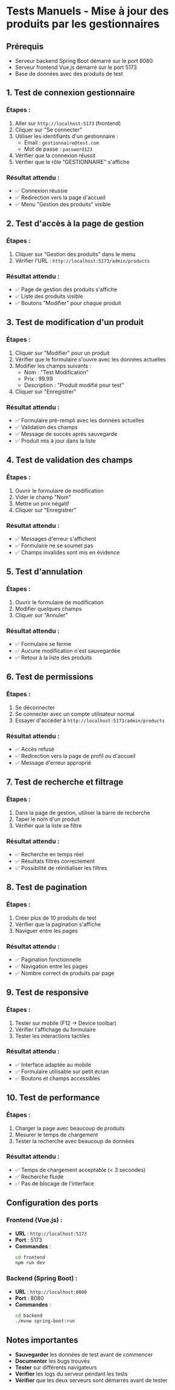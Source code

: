 # Tests Manuels - Mise à jour des produits par les gestionnaires

## Prérequis
- Serveur backend Spring Boot démarré sur le port 8080
- Serveur frontend Vue.js démarré sur le port 5173
- Base de données avec des produits de test

## 1. Test de connexion gestionnaire

### Étapes :
1. Aller sur `http://localhost:5173` (frontend)
2. Cliquer sur "Se connecter"
3. Utiliser les identifiants d'un gestionnaire :
   - Email : `gestionnaire@test.com`
   - Mot de passe : `password123`
4. Vérifier que la connexion réussit
5. Vérifier que le rôle "GESTIONNAIRE" s'affiche

### Résultat attendu :
- ✅ Connexion réussie
- ✅ Redirection vers la page d'accueil
- ✅ Menu "Gestion des produits" visible

## 2. Test d'accès à la page de gestion

### Étapes :
1. Cliquer sur "Gestion des produits" dans le menu
2. Vérifier l'URL : `http://localhost:5173/admin/products`

### Résultat attendu :
- ✅ Page de gestion des produits s'affiche
- ✅ Liste des produits visible
- ✅ Boutons "Modifier" pour chaque produit

## 3. Test de modification d'un produit

### Étapes :
1. Cliquer sur "Modifier" pour un produit
2. Vérifier que le formulaire s'ouvre avec les données actuelles
3. Modifier les champs suivants :
   - Nom : "Test Modification"
   - Prix : 99.99
   - Description : "Produit modifié pour test"
4. Cliquer sur "Enregistrer"

### Résultat attendu :
- ✅ Formulaire pré-rempli avec les données actuelles
- ✅ Validation des champs
- ✅ Message de succès après sauvegarde
- ✅ Produit mis à jour dans la liste

## 4. Test de validation des champs

### Étapes :
1. Ouvrir le formulaire de modification
2. Vider le champ "Nom"
3. Mettre un prix négatif
4. Cliquer sur "Enregistrer"

### Résultat attendu :
- ✅ Messages d'erreur s'affichent
- ✅ Formulaire ne se soumet pas
- ✅ Champs invalides sont mis en évidence

## 5. Test d'annulation

### Étapes :
1. Ouvrir le formulaire de modification
2. Modifier quelques champs
3. Cliquer sur "Annuler"

### Résultat attendu :
- ✅ Formulaire se ferme
- ✅ Aucune modification n'est sauvegardée
- ✅ Retour à la liste des produits

## 6. Test de permissions

### Étapes :
1. Se déconnecter
2. Se connecter avec un compte utilisateur normal
3. Essayer d'accéder à `http://localhost:5173/admin/products`

### Résultat attendu :
- ✅ Accès refusé
- ✅ Redirection vers la page de profil ou d'accueil
- ✅ Message d'erreur approprié

## 7. Test de recherche et filtrage

### Étapes :
1. Dans la page de gestion, utiliser la barre de recherche
2. Taper le nom d'un produit
3. Vérifier que la liste se filtre

### Résultat attendu :
- ✅ Recherche en temps réel
- ✅ Résultats filtrés correctement
- ✅ Possibilité de réinitialiser les filtres

## 8. Test de pagination

### Étapes :
1. Créer plus de 10 produits de test
2. Vérifier que la pagination s'affiche
3. Naviguer entre les pages

### Résultat attendu :
- ✅ Pagination fonctionnelle
- ✅ Navigation entre les pages
- ✅ Nombre correct de produits par page

## 9. Test de responsive

### Étapes :
1. Tester sur mobile (F12 → Device toolbar)
2. Vérifier l'affichage du formulaire
3. Tester les interactions tactiles

### Résultat attendu :
- ✅ Interface adaptée au mobile
- ✅ Formulaire utilisable sur petit écran
- ✅ Boutons et champs accessibles

## 10. Test de performance

### Étapes :
1. Charger la page avec beaucoup de produits
2. Mesurer le temps de chargement
3. Tester la recherche avec beaucoup de données

### Résultat attendu :
- ✅ Temps de chargement acceptable (< 3 secondes)
- ✅ Recherche fluide
- ✅ Pas de blocage de l'interface

## Configuration des ports

### Frontend (Vue.js) :
- **URL** : `http://localhost:5173`
- **Port** : 5173
- **Commandes** :
  ```bash
  cd frontend
  npm run dev
  ```

### Backend (Spring Boot) :
- **URL** : `http://localhost:8080`
- **Port** : 8080
- **Commandes** :
  ```bash
  cd backend
  ./mvnw spring-boot:run
  ```

## Notes importantes

- **Sauvegarder** les données de test avant de commencer
- **Documenter** les bugs trouvés
- **Tester** sur différents navigateurs
- **Vérifier** les logs du serveur pendant les tests
- **Vérifier** que les deux serveurs sont démarrés avant de tester 